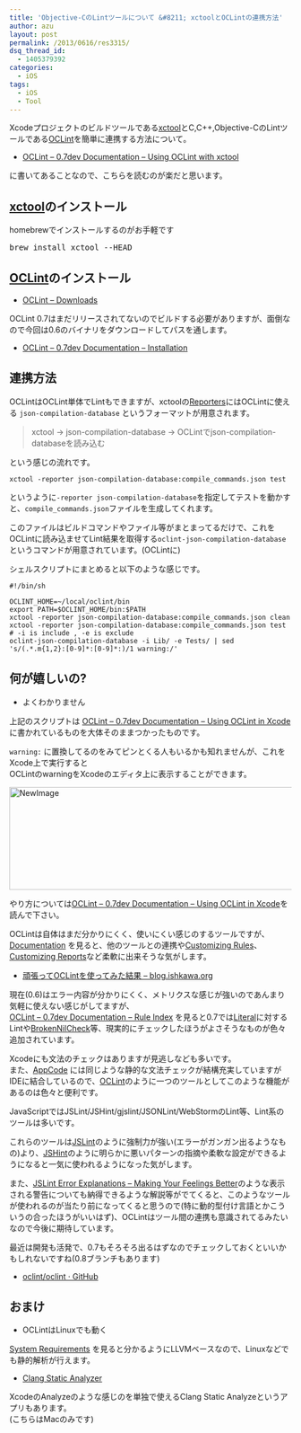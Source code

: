 ```yaml
---
title: 'Objective-CのLintツールについて &#8211; xctoolとOCLintの連携方法'
author: azu
layout: post
permalink: /2013/0616/res3315/
dsq_thread_id:
  - 1405379392
categories:
  - iOS
tags:
  - iOS
  - Tool
---
```

Xcodeプロジェクトのビルドツールである[xctool][1]とC,C++,Objective-CのLintツールである[OCLint][2]を簡単に連携する方法について。

*   [OCLint &#8211; 0.7dev Documentation &#8211; Using OCLint with xctool][3]

に書いてあることなので、こちらを読むのが楽だと思います。

## [xctool][1]のインストール

homebrewでインストールするのがお手軽です

<div class="highlight">
  <pre>brew install xctool --HEAD
</pre>
</div>

## [OCLint][2]のインストール

*   [OCLint &#8211; Downloads][4]

OCLint 0.7はまだリリースされてないのでビルドする必要がありますが、面倒なので今回は0.6のバイナリをダウンロードしてパスを通します。

*   [OCLint &#8211; 0.7dev Documentation &#8211; Installation][5]

## 連携方法

OCLintはOCLint単体でLintもできますが、xctoolの[Reporters][6]にはOCLintに使える `json-compilation-database` というフォーマットが用意されます。

> xctool -> json-compilation-database -> OCLintでjson-compilation-databaseを読み込む 

という感じの流れです。

    xctool -reporter json-compilation-database:compile_commands.json test
    

というように`-reporter json-compilation-database`を指定してテストを動かすと、`compile_commands.json`ファイルを生成してくれます。

このファイルはビルドコマンドやファイル等がまとまってるだけで、これをOCLintに読み込ませてLint結果を取得する`oclint-json-compilation-database` というコマンドが用意されています。(OCLintに)

シェルスクリプトにまとめると以下のような感じです。

    #!/bin/sh
    
    OCLINT_HOME=~/local/oclint/bin
    export PATH=$OCLINT_HOME/bin:$PATH
    xctool -reporter json-compilation-database:compile_commands.json clean
    xctool -reporter json-compilation-database:compile_commands.json test
    # -i is include , -e is exclude
    oclint-json-compilation-database -i Lib/ -e Tests/ | sed 's/(.*.m{1,2}:[0-9]*:[0-9]*:)/1 warning:/'
    



## 何が嬉しいの?

*   よくわかりません

上記のスクリプトは [OCLint &#8211; 0.7dev Documentation &#8211; Using OCLint in Xcode][7] に書かれているものを大体そのままつかったものです。

`warning:` に置換してるのをみてピンとくる人もいるかも知れませんが、これをXcode上で実行すると  
OCLintのwarningをXcodeのエディタ上に表示することができます。

<img src="https://efcl.info/wp-content/uploads/2013/06/oclint_on_xcode.png" alt="NewImage" title="oclint_on_xcode.png" border="0" width="600" height="183" />

やり方については[OCLint &#8211; 0.7dev Documentation &#8211; Using OCLint in Xcode][7]を読んで下さい。

OCLintは自体はまだ分かりにくく、使いにくい感じのするツールですが、  
[Documentation][8] を見ると、他のツールとの連携や[Customizing Rules][9]、[Customizing Reports][10]など柔軟に出来そうな気がします。

*   [頑張ってOCLintを使ってみた結果 &#8211; blog.ishkawa.org][11]

現在(0.6)はエラー内容が分かりにくく、メトリクスな感じが強いのであんまり気軽に使えない感じがしてますが、  
[OCLint &#8211; 0.7dev Documentation &#8211; Rule Index][12] を見ると0.7では[Literal][13]に対するLintや[BrokenNilCheck][14]等、現実的にチェックしたほうがよさそうなものが色々追加されています。

Xcodeにも文法のチェックはありますが見逃しなども多いです。  
また、[AppCode][15] には同じような静的な文法チェックが結構充実していますがIDEに結合しているので、[OCLint][2]のように一つのツールとしてこのような機能があるのは色々と便利です。

JavaScriptではJSLint/JSHint/gjslint/JSONLint/WebStormのLint等、Lint系のツールは多いです。

これらのツールは[JSLint][16]のように強制力が強い(エラーがガンガン出るようなもの)より、[JSHint][17]のように明らかに悪いパターンの指摘や柔軟な設定ができるようになると一気に使われるようになった気がします。

また、[JSLint Error Explanations &#8211; Making Your Feelings Better][18]のような表示される警告についても納得できるような解説等がでてくると、このようなツールが使われるのが当たり前になってくると思うので(特に動的型付け言語とかこういうの合ったほうがいいはず)、OCLintはツール間の連携も意識されてるみたいなので今後に期待しています。

最近は開発も活発で、0.7もそろそろ出るはずなのでチェックしておくといいかもしれないですね(0.8ブランチもあります)

*   [oclint/oclint · GitHub][19]

## おまけ

*   OCLintはLinuxでも動く

[System Requirements][20] を見ると分かるようにLLVMベースなので、Linuxなどでも静的解析が行えます。

*   [Clang Static Analyzer][21]

XcodeのAnalyzeのような感じのを単独で使えるClang Static Analyzeというアプリもあります。  
(こちらはMacのみです)

 [1]: https://github.com/facebook/xctool "facebook/xctool · GitHub"
 [2]: http://oclint.org/ "OCLint, A static source code analysis tool to improve quality and reduce defects for C, C++ and Objective-C"
 [3]: http://docs.oclint.org/en/dev/guide/xctool.html "OCLint - 0.7dev Documentation - Using OCLint with xctool"
 [4]: http://oclint.org/downloads.html "OCLint - Downloads"
 [5]: http://docs.oclint.org/en/dev/intro/installation.html#option-1-directly-add-to-path "OCLint - 0.7dev Documentation - Installation"
 [6]: https://github.com/facebook/xctool "Reporters"
 [7]: http://docs.oclint.org/en/dev/guide/xcode.html "OCLint - 0.7dev Documentation - Using OCLint in Xcode"
 [8]: http://docs.oclint.org/en/dev/index.html "Documentation"
 [9]: http://docs.oclint.org/en/dev/customizing/rules.html "Customizing Rules"
 [10]: http://docs.oclint.org/en/dev/customizing/reports.html "Customizing Reports"
 [11]: http://blog.ishkawa.org/blog/2013/06/09/oclint/ "頑張ってOCLintを使ってみた結果 - blog.ishkawa.org"
 [12]: http://docs.oclint.org/en/dev/rules/index.html "OCLint - 0.7dev Documentation - Rule Index"
 [13]: http://docs.oclint.org/en/dev/rules/migration.html "Literal"
 [14]: http://docs.oclint.org/en/dev/rules/basic.html#brokennilcheck "BrokenNilCheck"
 [15]: http://www.jetbrains.com/objc/ "AppCode"
 [16]: http://www.jslint.com/ "JSLint"
 [17]: http://www.jshint.com/ "JSHint"
 [18]: http://jslinterrors.com/ "JSLint Error Explanations - Making Your Feelings Better"
 [19]: https://github.com/oclint/oclint "oclint/oclint · GitHub"
 [20]: http://docs.oclint.org/en/dev/devel/requirements.html?highlight=linux "System Requirements"
 [21]: http://clang-analyzer.llvm.org/ "Clang Static Analyzer"
